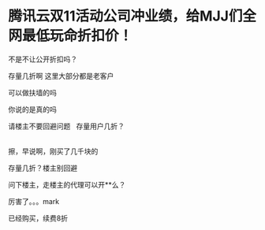 # 腾讯云双11活动公司冲业绩，给MJJ们全网最低玩命折扣价！


不是不让公开折扣吗？

存量几折啊 这里大部分都是老客户

可以做扶墙的吗

你说的是真的吗

请楼主不要回避问题&nbsp; &nbsp;存量用户几折？<br />
<br />


擦，早说啊，刚买了几千块的

存量几折？楼主别回避 

问下楼主，走楼主的代理可以开**么？

厉害了。。。mark

已经购买，续费8折

